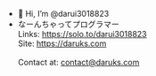 - 👋 Hi, I’m @darui3018823
- なーんちゃってプログラマー<br>
  Links: https://solo.to/darui3018823<br>
  Site: https://daruks.com<br><br>
Contact at: [contact@daruks.com](mailto:contact@daruks.com)
